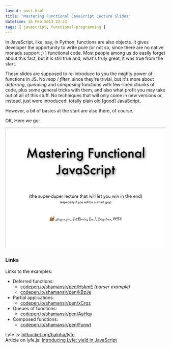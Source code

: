 ```yaml
---
layout: post.html
title: "Mastering Functional JavaScript Lecture Slides"
datetime: 16 Feb 2013 22:23
tags: [ javascript, functional-programming ]
---
```


In JavaScript, like, say, in Python, functions are also objects. It gives developer the opportunity to write pure (or not so, since there are no native monads support ;) ) functional code. Most people among us do easily forget about this fact, but it is still true and, what's truly great, it was true from the start.

These slides are supposed to re-introduce to you the mighty power of functions in JS. No _map_ / _filter_, since they're trivial, but it's more about _deferring_, _queueing_ and _composing_ functions with few-lined chunks of code, plus some general tricks with them, and also what profit you may take out of all of this stuff. No techniques that will only come in new versions or, instead, just were introduced: totally plain old [good] JavaScript.

However, a bit of basics at the start are also there, of course.

OK, Here we go:

[![Slides](assets/en/mastering-functional-javascript-slides/first_slide.png)](https://speakerdeck.com/shamansir/mastering-functional-javascript)

### Links

Links to the examples:

* Deferred functions:
  * [codepen.io/shamansir/pen/HskmE](http://codepen.io/shamansir/pen/HskmE) _(parser example)_
  * [codepen.io/shamansir/pen/kBzJe](http://codepen.io/shamansir/pen/kBzJe)
* Partial applications:
  * [codepen.io/shamansir/pen/xCrgz](http://codepen.io/shamansir/pen/xCrgz)
* Queues of functions:
  * [codepen.io/shamansir/pen/AaHqy](http://codepen.io/shamansir/pen/AaHqy)
* Composed functions:
  * [codepen.io/shamansir/pen/Funwt](http://codepen.io/shamansir/pen/Funwt)

Lyfe.js: [bitbucket.org/balpha/lyfe](http://bitbucket.org/balpha/lyfe)<br/>
Article on lyfe.js: [Introducing Lyfe: yield in JavaScript](http://balpha.de/2011/06/introducing-lyfe-yield-in-javascript)
